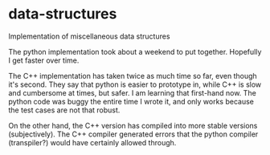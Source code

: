 # data-structures
Implementation of miscellaneous data structures

The python implementation took about a weekend to put together. Hopefully I get faster over time. 

The C++ implementation has taken twice as much time so far, even though it's second. They say that python is easier to prototype in, while C++ is slow and cumbersome at times, but safer. I am learning that first-hand now. The python code was buggy the entire time I wrote it, and only works because the test cases are not that robust.

On the other hand, the C++ version has compiled into more stable versions (subjectively). The C++ compiler generated errors that the python compiler (transpiler?) would have certainly allowed through. 
